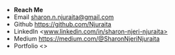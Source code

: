 - **Reach Me**
- Email  <sharon.n.njuraita@gmail.com>
- Github <https://github.com/Njuraita>
- LinkedIn <www.linkedin.com/in/sharon-njeri-njuraita>
- Medium <https://medium.com/@SharonNjeriNjuraita>
- Portfolio <>
